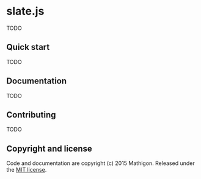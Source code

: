 # slate.js

TODO


## Quick start

TODO


## Documentation

TODO


## Contributing

TODO


## Copyright and license

Code and documentation are copyright (c) 2015 Mathigon. Released under the [MIT license](LICENSE).
